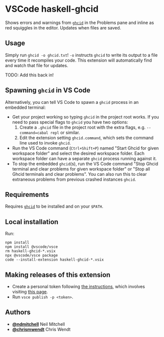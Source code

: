 # VSCode haskell-ghcid

Shows errors and warnings from [`ghcid`](https://github.com/ndmitchell/ghcid) in the Problems pane and inline as red squiggles in the editor. Updates when files are saved.

## Usage

Simply run `ghcid -o ghcid.txt`! `-o` instructs `ghcid` to write its output to a file every time it recompiles your code. This extension will automatically find and watch that file for updates.

TODO: Add this back in!

## Spawning `ghcid` in VS Code

Alternatively, you can tell VS Code to spawn a `ghcid` process in an embedded terminal:

* Get your project working so typing `ghcid` in the project root works. If you need to pass special flags to `ghcid` you have two options:
  1. Create a `.ghcid` file in the project root with the extra flags, e.g. `--command=cabal repl` or similar.
  2. Edit the extension setting `ghcid.command`, which sets the command line used to invoke `ghcid`.
* Run the VS Code command (`Ctrl+Shift+P`) named "Start Ghcid for given workspace folder" and select the desired workspace folder. Each workspace folder can have a separate `ghcid` process running against it.
* To stop the embedded `ghcid`(s), run the VS Code command "Stop Ghcid terminal and clear problems for given workspace folder" or "Stop all Ghcid terminals and clear problems". You can also run this to clear extraneous problems from previous crashed instances `ghcid`.

## Requirements

Requires [`ghcid`](https://github.com/ndmitchell/ghcid) to be installed and on your `$PATH`.

## Local installation

Run:

    npm install
    npm install @vscode/vsce
    rm haskell-ghcid-*.vsix
    npx @vscode/vsce package
    code --install-extension haskell-ghcid-*.vsix

## Making releases of this extension

* Create a personal token following [the instructions](https://code.visualstudio.com/api/working-with-extensions/publishing-extension#get-a-personal-access-token), which involves visiting [this page](https://ndmitchell.visualstudio.com/_usersSettings/tokens).
* Run `vsce publish -p <token>`.

## Authors

* [**@ndmitchell**](https://github.com/ndmitchell) Neil Mitchell
* [**@chrismwendt**](https://github.com/chrismwendt) Chris Wendt
